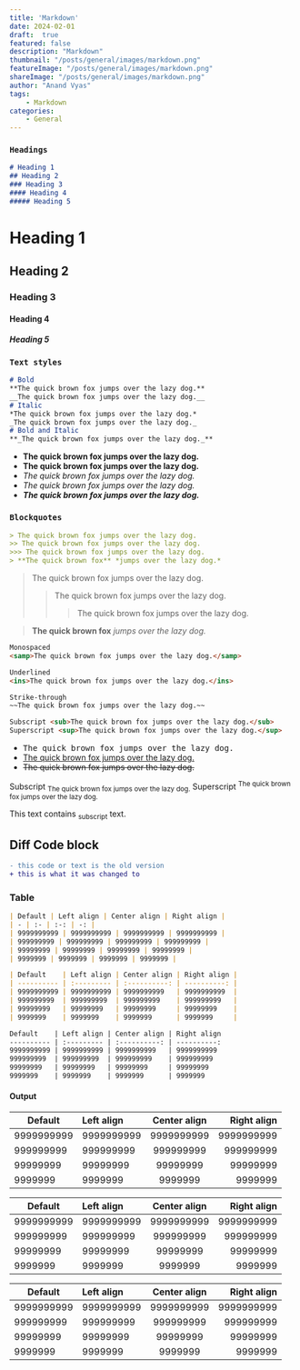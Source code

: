 ```yaml
---
title: 'Markdown'
date: 2024-02-01
draft:  true   
featured: false  
description: "Markdown"
thumbnail: "/posts/general/images/markdown.png"
featureImage: "/posts/general/images/markdown.png" 
shareImage: "/posts/general/images/markdown.png"
author: "Anand Vyas"
tags:
    - Markdown
categories:     
    - General
---
```


### `Headings`

```markdown
# Heading 1
## Heading 2
### Heading 3
#### Heading 4
##### Heading 5
```

# Heading 1
## Heading 2
### Heading 3
#### Heading 4
##### Heading 5

### `Text styles`

```markdown
# Bold
**The quick brown fox jumps over the lazy dog.**
__The quick brown fox jumps over the lazy dog.__
# Italic
*The quick brown fox jumps over the lazy dog.*
_The quick brown fox jumps over the lazy dog._
# Bold and Italic
**_The quick brown fox jumps over the lazy dog._**
```

- **The quick brown fox jumps over the lazy dog.**
- __The quick brown fox jumps over the lazy dog.__
- *The quick brown fox jumps over the lazy dog.*
- _The quick brown fox jumps over the lazy dog._
- **_The quick brown fox jumps over the lazy dog._**

### `Blockquotes`

```markdown
> The quick brown fox jumps over the lazy dog.
>> The quick brown fox jumps over the lazy dog.
>>> The quick brown fox jumps over the lazy dog.
> **The quick brown fox** *jumps over the lazy dog.*
```

> The quick brown fox jumps over the lazy dog.
>> The quick brown fox jumps over the lazy dog.
>>> The quick brown fox jumps over the lazy dog.

> **The quick brown fox** *jumps over the lazy dog.*


```markdown
Monospaced
<samp>The quick brown fox jumps over the lazy dog.</samp>

Underlined
<ins>The quick brown fox jumps over the lazy dog.</ins>

Strike-through
~~The quick brown fox jumps over the lazy dog.~~

Subscript <sub>The quick brown fox jumps over the lazy dog.</sub>
Superscript <sup>The quick brown fox jumps over the lazy dog.</sup>

```
- <samp>The quick brown fox jumps over the lazy dog.</samp>
- <ins>The quick brown fox jumps over the lazy dog.</ins>
- ~~The quick brown fox jumps over the lazy dog.~~


Subscript <sub>The quick brown fox jumps over the lazy dog.</sub>
Superscript <sup>The quick brown fox jumps over the lazy dog.</sup>
<p>This text contains <sub>subscript</sub> text.</p>

## Diff Code block

```diff
- this code or text is the old version
+ this is what it was changed to
```
### Table
```markdown
| Default | Left align | Center align | Right align |
| - | :- | :-: | -: |
| 9999999999 | 9999999999 | 9999999999 | 9999999999 |
| 999999999 | 999999999 | 999999999 | 999999999 |
| 99999999 | 99999999 | 99999999 | 99999999 |
| 9999999 | 9999999 | 9999999 | 9999999 |

| Default    | Left align | Center align | Right align |
| ---------- | :--------- | :----------: | ----------: |
| 9999999999 | 9999999999 | 9999999999   | 9999999999  |
| 999999999  | 999999999  | 999999999    | 999999999   |
| 99999999   | 99999999   | 99999999     | 99999999    |
| 9999999    | 9999999    | 9999999      | 9999999     |

Default    | Left align | Center align | Right align
---------- | :--------- | :----------: | ----------:
9999999999 | 9999999999 | 9999999999   | 9999999999
999999999  | 999999999  | 999999999    | 999999999
99999999   | 99999999   | 99999999     | 99999999
9999999    | 9999999    | 9999999      | 9999999
```
#### Output

| Default | Left align | Center align | Right align |
| - | :- | :-: | -: |
| 9999999999 | 9999999999 | 9999999999 | 9999999999 |
| 999999999 | 999999999 | 999999999 | 999999999 |
| 99999999 | 99999999 | 99999999 | 99999999 |
| 9999999 | 9999999 | 9999999 | 9999999 |

| Default    | Left align | Center align | Right align |
| ---------- | :--------- | :----------: | ----------: |
| 9999999999 | 9999999999 | 9999999999   | 9999999999  |
| 999999999  | 999999999  | 999999999    | 999999999   |
| 99999999   | 99999999   | 99999999     | 99999999    |
| 9999999    | 9999999    | 9999999      | 9999999     |

Default    | Left align | Center align | Right align
---------- | :--------- | :----------: | ----------:
9999999999 | 9999999999 | 9999999999   | 9999999999
999999999  | 999999999  | 999999999    | 999999999
99999999   | 99999999   | 99999999     | 99999999
9999999    | 9999999    | 9999999      | 9999999

